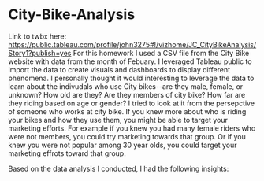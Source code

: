# City-Bike-Analysis
Link to twbx here: https://public.tableau.com/profile/john3275#!/vizhome/JC_CityBikeAnalysis/Story1?publish=yes
For this homework I used a CSV file from the City Bike website with data from the month of Febuary. I leveraged Tableau public to import the data to create visuals and dashboards to display different phenomena. I personally thought it would interesting to leverage the data to learn about the indivudals who use City bikes--are they male, female, or unknown? How old are they? Are they members of city bike? How far are they riding based on age or gender? I tried to look at it from the persepctive of someone who works at city bike. If you knew more about who is riding your bikes and how they use them, you might be able to target your marketing efforts. For example if you knew you had many female riders who were not members, you could try marketing towards that group. Or if you knew you were not popular among 30 year olds, you could target your marketing effrots toward that group. 

Based on the data analysis I conducted, I had the following insights: 
